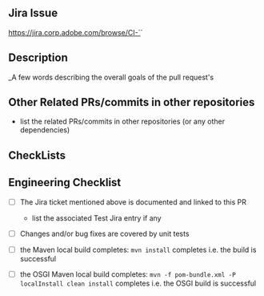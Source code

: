 ## Jira Issue

https://jira.corp.adobe.com/browse/CI-`<Number>`

## Description
_A few words describing the overall goals of the pull request's 

## Other Related PRs/commits in other repositories
- list the related PRs/commits in other repositories (or any other dependencies)

## CheckLists


## Engineering Checklist
- [ ] The Jira ticket mentioned above is documented and linked to this PR
  * list the associated Test Jira entry if any
- [ ] Changes and/or bug fixes are covered by unit tests
- [ ] the Maven local build completes: `mvn install` completes i.e. the build is successful 
- [ ] the OSGI Maven local build completes: `mvn -f pom-bundle.xml -P localInstall clean install` completes i.e. the OSGI build is successful 




